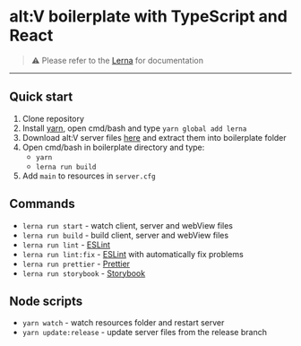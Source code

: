 # alt:V boilerplate with TypeScript and React
> ⚠️ Please refer to the [Lerna](https://github.com/lerna/lerna) for documentation

---

## Quick start
1. Clone repository
2. Install [yarn](https://classic.yarnpkg.com/en/docs/install), open cmd/bash and type `yarn global add lerna`
3. Download alt:V server files [here](https://altv.mp/#/downloads) and extract them into boilerplate folder
4. Open cmd/bash in boilerplate directory and type:
    - `yarn`
    - `lerna run build`
5. Add `main` to resources in `server.cfg`

## Commands
- `lerna run start` - watch client, server and webView files
- `lerna run build` - build client, server and webView files
- `lerna run lint` - [ESLint](https://eslint.org/)
- `lerna run lint:fix` - [ESLint](https://eslint.org/) with automatically fix problems
- `lerna run prettier` - [Prettier](https://prettier.io/)
- `lerna run storybook` - [Storybook](https://storybook.js.org/)

## Node scripts
- `yarn watch` - watch resources folder and restart server
- `yarn update:release` - update server files from the release branch
